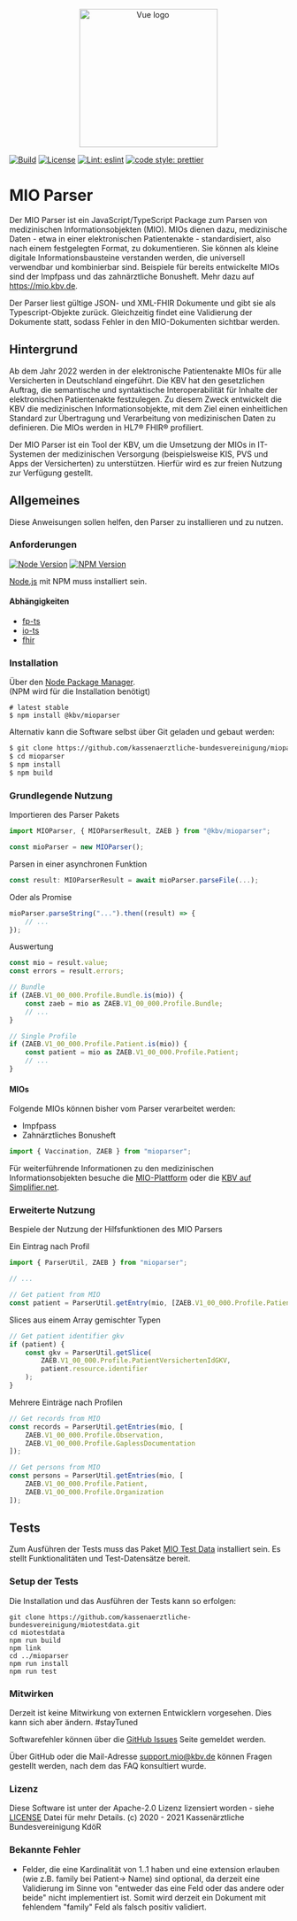 <p align="center">
    <a href="https://www.kbv.de/" target="_blank" rel="noopener noreferrer"><img width="250" src="https://www.kbv.de/system/layout/logo_kbv.png" alt="Vue logo"></a>
</p>

<p align="center">

[![Build](https://img.shields.io/badge/build-passing-brightgreen?style=flat-square)]()
[![License](https://img.shields.io/badge/License-Apache%202.0-blue.svg?style=flat-square)](https://opensource.org/licenses/Apache-2.0&style=flat-square)
[![Lint: eslint](https://img.shields.io/github/workflow/status/prettier/prettier/Lint?label=Lint&style=flat-square)]()
[![code style: prettier](https://img.shields.io/badge/code_style-prettier-ff69b4.svg?style=flat-square)](https://github.com/prettier/prettier)
</p>

# MIO Parser 

Der MIO Parser ist ein JavaScript/TypeScript Package zum Parsen von medizinischen Informationsobjekten (MIO). 
MIOs dienen dazu, medizinische Daten - etwa in einer elektronischen Patientenakte - standardisiert, also nach einem festgelegten Format, zu dokumentieren. 
Sie können als kleine digitale Informationsbausteine verstanden werden, die universell verwendbar und kombinierbar sind. 
Beispiele für bereits entwickelte MIOs sind der Impfpass und das zahnärztliche Bonusheft. Mehr dazu auf https://mio.kbv.de. 

Der Parser liest gültige JSON- und XML-FHIR Dokumente und gibt sie als Typescript-Objekte zurück. Gleichzeitig findet eine Validierung der Dokumente statt, sodass Fehler 
in den MIO-Dokumenten sichtbar werden. 

## Hintergrund 

Ab dem Jahr 2022 werden in der elektronische Patientenakte MIOs für alle Versicherten in Deutschland eingeführt. 
Die KBV hat den gesetzlichen Auftrag, die semantische und syntaktische Interoperabilität für Inhalte der elektronischen Patientenakte festzulegen. 
Zu diesem Zweck entwickelt die KBV die medizinischen Informationsobjekte, mit dem Ziel einen einheitlichen Standard zur Übertragung und Verarbeitung von medizinischen Daten zu definieren.
Die MIOs werden in HL7® FHIR® profiliert. 

Der MIO Parser ist ein Tool der KBV, um die Umsetzung der MIOs in IT-Systemen der medizinischen Versorgung (beispielsweise KIS, PVS und Apps der Versicherten) zu unterstützen.
Hierfür wird es zur freien Nutzung zur Verfügung gestellt. 

## Allgemeines 

Diese Anweisungen sollen helfen, den Parser zu installieren und zu nutzen. 

### Anforderungen 

[![Node Version](http://img.shields.io/badge/node-<=12.19.0-brightgreen.svg?style=flat-square)](https://nodejs.org/)
[![NPM Version](https://img.shields.io/npm/v/npm.svg?style=flat-square)]()

<a href="http://nodejs.org" target="_blank">Node.js</a> mit NPM muss installiert sein. 

#### Abhängigkeiten 

-   [fp-ts](https://www.npmjs.com/package/fp-ts)
-   [io-ts](https://www.npmjs.com/package/io-ts)
-   [fhir](https://www.npmjs.com/package/fhir)

### Installation 

Über den <a href="https://www.npmjs.com/@kbv/mioparser">Node Package Manager</a>.  <br/>
(NPM wird für die Installation benötigt)

```shell
# latest stable
$ npm install @kbv/mioparser
```

Alternativ kann die Software selbst über Git geladen und gebaut werden: 

```bash
$ git clone https://github.com/kassenaerztliche-bundesvereinigung/mioparser.git
$ cd mioparser
$ npm install
$ npm build
```

### Grundlegende Nutzung 

Importieren des Parser Pakets

```typescript javascript
import MIOParser, { MIOParserResult, ZAEB } from "@kbv/mioparser";

const mioParser = new MIOParser();
```

Parsen in einer asynchronen Funktion

```typescript
const result: MIOParserResult = await mioParser.parseFile(...);
```

Oder als Promise

```typescript
mioParser.parseString("...").then((result) => {
    // ...
});
```

Auswertung

```typescript
const mio = result.value;
const errors = result.errors;

// Bundle
if (ZAEB.V1_00_000.Profile.Bundle.is(mio)) {
    const zaeb = mio as ZAEB.V1_00_000.Profile.Bundle;
    // ...
}

// Single Profile
if (ZAEB.V1_00_000.Profile.Patient.is(mio)) {
    const patient = mio as ZAEB.V1_00_000.Profile.Patient;
    // ...
}
```

#### MIOs 

Folgende MIOs können bisher vom Parser verarbeitet werden:

-   Impfpass
-   Zahnärztliches Bonusheft

```typescript
import { Vaccination, ZAEB } from "mioparser";
```

Für weiterführende Informationen zu den medizinischen Informationsobjekten besuche die <a href="https://mio.kbv.de/">MIO-Plattform</a> oder die <a href="https://simplifier.net/organization/kassenrztlichebundesvereinigungkbv/~projects">KBV auf Simplifier.net</a>.

### Erweiterte Nutzung 

Bespiele der Nutzung der Hilfsfunktionen des MIO Parsers

Ein Eintrag nach Profil

```typescript
import { ParserUtil, ZAEB } from "mioparser";

// ...

// Get patient from MIO
const patient = ParserUtil.getEntry(mio, [ZAEB.V1_00_000.Profile.Patient]);
```

Slices aus einem Array gemischter Typen

```typescript
// Get patient identifier gkv
if (patient) {
    const gkv = ParserUtil.getSlice(
        ZAEB.V1_00_000.Profile.PatientVersichertenIdGKV,
        patient.resource.identifier
    );
}
```

Mehrere Einträge nach Profilen

```typescript
// Get records from MIO
const records = ParserUtil.getEntries(mio, [
    ZAEB.V1_00_000.Profile.Observation,
    ZAEB.V1_00_000.Profile.GaplessDocumentation
]);

// Get persons from MIO
const persons = ParserUtil.getEntries(mio, [
    ZAEB.V1_00_000.Profile.Patient,
    ZAEB.V1_00_000.Profile.Organization
]);
```

## Tests 

Zum Ausführen der Tests muss das Paket [MIO Test Data](https://github.com/kassenaerztliche-bundesvereinigung/MIOTestData) installiert sein. 
Es stellt Funktionalitäten und Test-Datensätze bereit. 

### Setup der Tests 
Die Installation und das Ausführen der Tests kann so erfolgen:

```shell script
git clone https://github.com/kassenaerztliche-bundesvereinigung/miotestdata.git
cd miotestdata
npm run build
npm link
cd ../mioparser
npm run install
npm run test
```

### Mitwirken 

Derzeit ist keine Mitwirkung von externen Entwicklern vorgesehen. Dies kann sich aber ändern. #stayTuned

Softwarefehler können über die [GitHub Issues](https://github.com/kassenaerztliche-bundesvereinigung/MIOParser/issues) Seite gemeldet werden.

Über GitHub oder die Mail-Adresse support.mio@kbv.de können Fragen gestellt werden, nach dem das FAQ konsultiert wurde.

### Lizenz 

Diese Software ist unter der Apache-2.0 Lizenz lizensiert worden - siehe <a href="./LICENSE">LICENSE</a> Datei für mehr Details. 
(c) 2020 - 2021 Kassenärztliche Bundesvereinigung KdöR

### Bekannte Fehler 
* Felder, die eine Kardinalität von 1..1 haben und eine extension erlauben (wie z.B. family bei Patient-> Name) sind optional, da derzeit eine Validierung im Sinne von "entweder das eine Feld oder das andere oder beide" nicht implementiert ist. Somit wird derzeit ein Dokument mit fehlendem "family" Feld als falsch positiv validiert.
